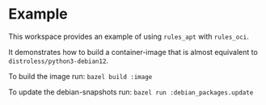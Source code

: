 # Example

This workspace provides an example of using `rules_apt` with `rules_oci`.

It demonstrates how to build a container-image that is almost equivalent to `distroless/python3-debian12`.

To build the image run: `bazel build :image`

To update the debian-snapshots run: `bazel run :debian_packages.update`
